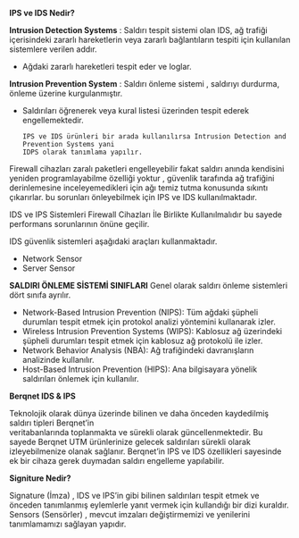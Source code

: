 **IPS ve IDS Nedir?**

**Intrusion Detection Systems** : Saldırı tespit sistemi olan
IDS, ağ trafiği içerisindeki zararlı hareketlerin veya zararlı bağlantıların tespiti için kullanılan sistemlere verilen addır.

 - Ağdaki zararlı hareketleri tespit eder ve loglar.
 
**Intrusion Prevention System** : Saldırı önleme sistemi , saldırıyı durdurma, önleme üzerine kurgulanmıştır.
 - Saldırıları öğrenerek veya kural listesi üzerinden tespit ederek engellemektedir.

       IPS ve IDS ürünleri bir arada kullanılırsa Intrusion Detection and Prevention Systems yani 
       IDPS olarak tanımlama yapılır.

Firewall cihazları zaralı paketleri engelleyebilir fakat saldırı anında kendisini yeniden programlayabilme özelliği yoktur , 
güvenlik tarafında ağ trafiğini derinlemesine inceleyemedikleri için ağı temiz tutma konusunda sıkıntı çıkarırlar. 
bu sorunları önleyebilmek için IPS ve IDS kullanılmaktadır.

IDS ve IPS Sistemleri Firewall Cihazları İle Birlikte Kullanılmalıdır bu sayede performans sorunlarının önüne geçilir.

IDS güvenlik sistemleri aşağıdaki araçları kullanmaktadır.
- Network Sensor
- Server Sensor

**SALDIRI ÖNLEME SİSTEMİ SINIFLARI**
Genel olarak saldırı önleme sistemleri dört sınıfa ayrılır.

- Network-Based Intrusion Prevention (NIPS): Tüm ağdaki şüpheli durumları tespit etmek için protokol analizi yöntemini kullanarak izler.
- Wireless Intrusion Prevention Systems (WIPS): Kablosuz ağ üzerindeki şüpheli durumları tespit etmek için kablosuz ağ protokolü ile izler.
- Network Behavior Analysis (NBA): Ağ trafiğindeki davranışların analizinde kullanılır.
- Host-Based Intrusion Prevention (HIPS): Ana bilgisayara yönelik saldırıları önlemek için kullanılır.

**Berqnet IDS & IPS**

Teknolojik olarak dünya üzerinde bilinen ve daha önceden kaydedilmiş saldırı tipleri Berqnet’in  
veritabanlarında toplanmakta ve sürekli olarak güncellenmektedir. 
Bu sayede Berqnet UTM ürünlerinize gelecek saldırıları sürekli olarak izleyebilmenize olanak sağlanır. 
Berqnet’in IPS ve IDS özellikleri sayesinde ek bir cihaza gerek duymadan saldırı engelleme yapılabilir.

**Signiture Nedir?**

Signature (İmza) , IDS ve IPS’in gibi bilinen saldırıları tespit etmek ve önceden tanımlanmış eylemlerle yanıt vermek için kullandığı bir dizi kuraldır. Sensors (Sensörler) , mevcut imzaları değiştirmemizi ve yenilerini tanımlamamızı sağlayan yapıdır.
